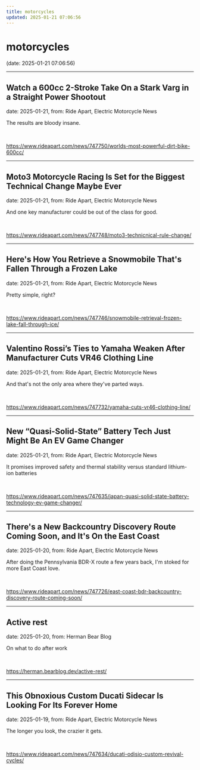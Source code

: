 ```yaml
---
title: motorcycles
updated: 2025-01-21 07:06:56
---
```


# motorcycles

(date: 2025-01-21 07:06:56)

---

## Watch a 600cc 2-Stroke Take On a Stark Varg in a Straight Power Shootout

date: 2025-01-21, from: Ride Apart, Electric Motorcycle News

The results are bloody insane. 

<br> 

<https://www.rideapart.com/news/747750/worlds-most-powerful-dirt-bike-600cc/>

---

## Moto3 Motorcycle Racing Is Set for the Biggest Technical Change Maybe Ever

date: 2025-01-21, from: Ride Apart, Electric Motorcycle News

And one key manufacturer could be out of the class for good. 

<br> 

<https://www.rideapart.com/news/747748/moto3-technicnical-rule-change/>

---

## Here's How You Retrieve a Snowmobile That's Fallen Through a Frozen Lake

date: 2025-01-21, from: Ride Apart, Electric Motorcycle News

Pretty simple, right? 

<br> 

<https://www.rideapart.com/news/747746/snowmobile-retrieval-frozen-lake-fall-through-ice/>

---

## Valentino Rossi’s Ties to Yamaha Weaken After Manufacturer Cuts VR46 Clothing Line

date: 2025-01-21, from: Ride Apart, Electric Motorcycle News

And that's not the only area where they've parted ways. 

<br> 

<https://www.rideapart.com/news/747732/yamaha-cuts-vr46-clothing-line/>

---

## New “Quasi-Solid-State” Battery Tech Just Might Be An EV Game Changer

date: 2025-01-21, from: Ride Apart, Electric Motorcycle News

It promises improved safety and thermal stability versus standard lithium-ion batteries
 

<br> 

<https://www.rideapart.com/news/747635/japan-quasi-solid-state-battery-technology-ev-game-changer/>

---

## There's a New Backcountry Discovery Route Coming Soon, and It's On the East Coast

date: 2025-01-20, from: Ride Apart, Electric Motorcycle News

After doing the Pennsylvania BDR-X route a few years back, I'm stoked for more East Coast love. 

<br> 

<https://www.rideapart.com/news/747726/east-coast-bdr-backcountry-discovery-route-coming-soon/>

---

## Active rest

date: 2025-01-20, from: Herman Bear Blog

On what to do after work 

<br> 

<https://herman.bearblog.dev/active-rest/>

---

## This Obnoxious Custom Ducati Sidecar Is Looking For Its Forever Home

date: 2025-01-19, from: Ride Apart, Electric Motorcycle News

The longer you look, the crazier it gets.
 

<br> 

<https://www.rideapart.com/news/747634/ducati-odisio-custom-revival-cycles/>

